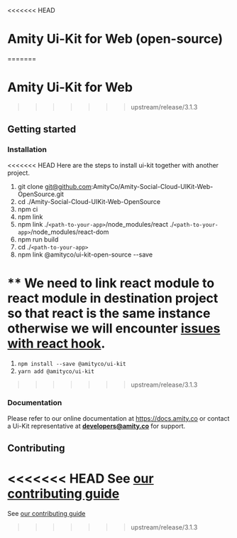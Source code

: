 <<<<<<< HEAD
# Amity Ui-Kit for Web (open-source)
=======
# Amity Ui-Kit for Web
>>>>>>> upstream/release/3.1.3

## Getting started

### Installation

<<<<<<< HEAD
Here are the steps to install ui-kit together with another project.

1. git clone git@github.com:AmityCo/Amity-Social-Cloud-UIKit-Web-OpenSource.git
2. cd ./Amity-Social-Cloud-UIKit-Web-OpenSource
3. npm ci
4. npm link
5. npm link ./`<path-to-your-app>`/node_modules/react ./`<path-to-your-app>`/node_modules/react-dom
6. npm run build
7. cd ./`<path-to-your-app>`
8. npm link @amityco/ui-kit-open-source --save

** We need to link react module to react module in destination project so that react is the same instance otherwise we will encounter [issues with react hook](https://medium.com/bbc-product-technology/solving-the-problem-with-npm-link-and-react-hooks-266c832dd019).
=======
1. `npm install --save @amityco/ui-kit`
2. `yarn add @amityco/ui-kit`
>>>>>>> upstream/release/3.1.3

### Documentation

Please refer to our online documentation at https://docs.amity.co or contact a Ui-Kit representative at **developers@amity.co** for support.

## Contributing

<<<<<<< HEAD
See [our contributing guide](https://github.com/EkoCommunications/AmityUiKitWeb/blob/develop/CONTRIBUTING.md)   
=======
See [our contributing guide](https://github.com/EkoCommunications/AmityUiKitWeb/blob/develop/CONTRIBUTING.md)
>>>>>>> upstream/release/3.1.3
